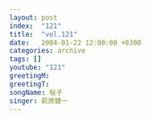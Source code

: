 ```yaml
---
layout: post
index:  "121"
title:  "vol.121"
date:   2004-01-22 12:00:00 +0300
categories: archive
tags: []
youtube: "121"
greetingM: 
greetingT: 
songName: 桜子
singer: 萩原健一
---
```

